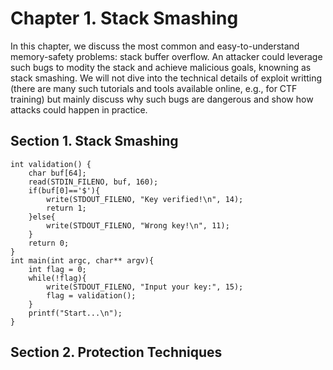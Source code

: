 # Chapter 1. Stack Smashing
In this chapter, we discuss the most common and easy-to-understand memory-safety problems: stack buffer overflow. An attacker could leverage such bugs to modity the stack and achieve malicious goals, knowning as stack smashing. We will not dive into the technical details of exploit writting (there are many such tutorials and tools available online, e.g., for CTF training) but mainly discuss why such bugs are dangerous and show how attacks could happen in practice. 

## Section 1. Stack Smashing

```
int validation() {
    char buf[64];
    read(STDIN_FILENO, buf, 160);
    if(buf[0]=='$'){
        write(STDOUT_FILENO, "Key verified!\n", 14);
        return 1;
    }else{
    	write(STDOUT_FILENO, "Wrong key!\n", 11);
    }
    return 0;
}
int main(int argc, char** argv){
    int flag = 0;
    while(!flag){
    	write(STDOUT_FILENO, "Input your key:", 15);
        flag = validation();
    }
    printf("Start...\n");
}
```

## Section 2. Protection Techniques
